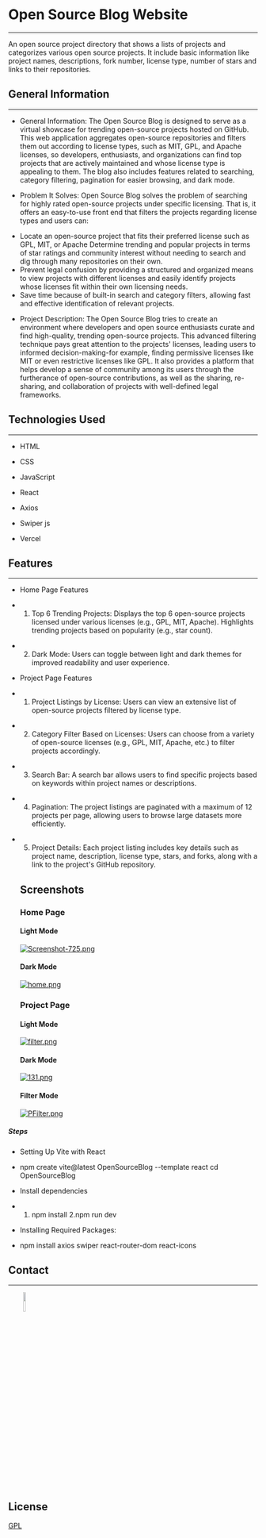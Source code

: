 <h1>Open Source Blog Website</h1>
<hr><p>An open source project directory that shows a lists of projects and categorizes various open source projects. It include basic information like project names, descriptions, fork number, license type, number of stars and links to their repositories.</p><h2>General Information</h2>
<hr><ul>
<li>General Information:
The Open Source Blog is designed to serve as a virtual showcase for trending open-source projects hosted on GitHub. This web application aggregates open-source repositories and filters them out according to license types, such as MIT, GPL, and Apache licenses, so developers, enthusiasts, and organizations can find top projects that are actively maintained and whose license type is appealing to them. The blog also includes features related to searching, category filtering, pagination for easier browsing, and dark mode.</li>
</ul><ul>
<li>Problem It Solves:
Open Source Blog solves the problem of searching for highly rated open-source projects under specific licensing. That is, it offers an easy-to-use front end that filters the projects regarding license types and users can:</li>
</ul>
<ul>
<li>Locate an open-source project that fits their preferred license such as GPL, MIT, or Apache
Determine trending and popular projects in terms of star ratings and community interest without needing to search and dig through many repositories on their own.</li>
<li>Prevent legal confusion by providing a structured and organized means to view projects with different licenses and easily identify projects whose licenses fit within their own licensing needs.</li>
<li>Save time because of built-in search and category filters, allowing fast and effective identification of relevant projects.</li>
</ul><ul>
<li>Project Description:
The Open Source Blog tries to create an environment where developers and open source enthusiasts curate and find high-quality, trending open-source projects. This advanced filtering technique pays great attention to the projects' licenses, leading users to informed decision-making-for example, finding permissive licenses like MIT or even restrictive licenses like GPL. It also provides a platform that helps develop a sense of community among its users through the furtherance of open-source contributions, as well as the sharing, re-sharing, and collaboration of projects with well-defined legal frameworks.</li>
</ul><h2>Technologies Used</h2>
<hr><ul>
<li>HTML</li>
</ul><ul>
<li>CSS</li>
</ul><ul>
<li>JavaScript</li>
</ul><ul>
<li>React</li>
</ul><ul>
<li>Axios</li>
</ul><ul>
<li>Swiper js</li>
</ul><ul>
<li>Vercel</li>
</ul><h2>Features</h2>
<hr><ul>
<li>Home Page Features</li>
</ul><ul>
<li>
<ol>
<li>Top 6 Trending Projects:  Displays the top 6 open-source projects licensed under various licenses (e.g., GPL, MIT, Apache). Highlights trending projects based on popularity (e.g., star count).</li>
</ol>
</li>
</ul><ul>
<li>
<ol start="2">
<li>Dark Mode:  Users can toggle between light and dark themes for improved readability and user experience.</li>
</ol>
</li>
</ul><ul>
<li>Project Page Features</li>
</ul><ul>
<li>
<ol>
<li>Project Listings by License:  Users can view an extensive list of open-source projects filtered by license type.</li>
</ol>
</li>
</ul><ul>
<li>
<ol start="2">
<li>Category Filter Based on Licenses:  Users can choose from a variety of open-source licenses (e.g., GPL, MIT, Apache, etc.) to filter projects accordingly.</li>
</ol>
</li>
</ul><ul>
<li>
<ol start="3">
<li>Search Bar:  A search bar allows users to find specific projects based on keywords within project names or descriptions.</li>
</ol>
</li>
</ul><ul>
<li>
<ol start="4">
<li>Pagination:  The project listings are paginated with a maximum of 12 projects per page, allowing users to browse large datasets more efficiently.</li>
</ol>
</li>
</ul><ul>
<li>
<ol start="5">
<li>Project Details:  Each project listing includes key details such as project name, description, license type, stars, and forks, along with a link to the project's GitHub repository.</li>
</ol>
</li>



## Screenshots
### **Home Page**
#### Light Mode
[![Screenshot-725.png](https://i.postimg.cc/wjRJkprT/Screenshot-725.png)](https://postimg.cc/BjsXqdsd)

#### Dark Mode
[![home.png](https://i.postimg.cc/3wRwZCNj/home.png)](https://postimg.cc/jDpKxfzC)

### **Project Page**

#### Light Mode
[![filter.png](https://i.postimg.cc/XYnqr00z/filter.png)](https://postimg.cc/bsFp5Wrx)

#### Dark Mode
[![131.png](https://i.postimg.cc/Cx0BbqbJ/131.png)](https://postimg.cc/Lny8phCZ)


#### Filter Mode
[![PFilter.png](https://i.postimg.cc/LsTzJV7z/PFilter.png)](https://postimg.cc/XZrZh9nJ)





</ul><h5>Steps</h5><ul>
<li>Setting Up Vite with React</li>
</ul><ul>
<li>npm create vite@latest OpenSourceBlog --template react cd OpenSourceBlog</li>
</ul><ul>
<li>Install dependencies</li>
</ul><ul>
<li>
<ol>
<li>npm install 2.npm run dev</li>
</ol>
</li>
</ul><ul>
<li>Installing Required Packages:</li>
</ul><ul>
<li>npm install axios swiper react-router-dom react-icons</li>
</ul><h2>Contact</h2>
<hr><p><span style="margin-right: 30px;"></span><a href="https://github.com/mideyolu"><img target="_blank" src="https://cdn.jsdelivr.net/gh/devicons/devicon/icons/github/github-original.svg" style="width: 10%;"></a></p>



## License

[GPL](https://www.gnu.org/licenses/gpl-3.0.html)
